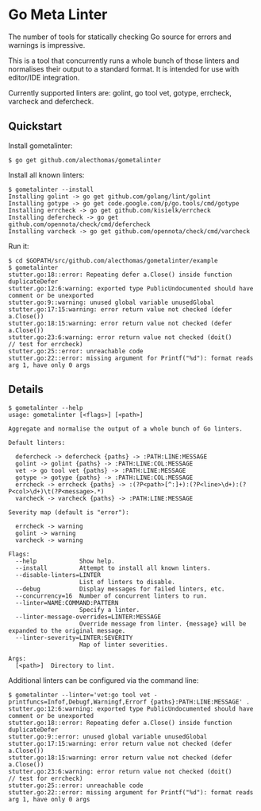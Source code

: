 # Go Meta Linter

The number of tools for statically checking Go source for errors and warnings
is impressive.

This is a tool that concurrently runs a whole bunch of those linters and
normalises their output to a standard format. It is intended for use with
editor/IDE integration.

Currently supported linters are: golint, go tool vet, gotype, errcheck,
varcheck and defercheck.

## Quickstart

Install gometalinter:

```
$ go get github.com/alecthomas/gometalinter
```

Install all known linters:

```
$ gometalinter --install
Installing golint -> go get github.com/golang/lint/golint
Installing gotype -> go get code.google.com/p/go.tools/cmd/gotype
Installing errcheck -> go get github.com/kisielk/errcheck
Installing defercheck -> go get github.com/opennota/check/cmd/defercheck
Installing varcheck -> go get github.com/opennota/check/cmd/varcheck
```

Run it:

```
$ cd $GOPATH/src/github.com/alecthomas/gometalinter/example
$ gometalinter
stutter.go:18::error: Repeating defer a.Close() inside function duplicateDefer
stutter.go:12:6:warning: exported type PublicUndocumented should have comment or be unexported
stutter.go:9::warning: unused global variable unusedGlobal
stutter.go:17:15:warning: error return value not checked (defer a.Close())
stutter.go:18:15:warning: error return value not checked (defer a.Close())
stutter.go:23:6:warning: error return value not checked (doit()           // test for errcheck)
stutter.go:25::error: unreachable code
stutter.go:22::error: missing argument for Printf("%d"): format reads arg 1, have only 0 args
```

## Details

```
$ gometalinter --help
usage: gometalinter [<flags>] [<path>]

Aggregate and normalise the output of a whole bunch of Go linters.

Default linters:

  defercheck -> defercheck {paths} -> :PATH:LINE:MESSAGE
  golint -> golint {paths} -> :PATH:LINE:COL:MESSAGE
  vet -> go tool vet {paths} -> :PATH:LINE:MESSAGE
  gotype -> gotype {paths} -> :PATH:LINE:COL:MESSAGE
  errcheck -> errcheck {paths} -> :(?P<path>[^:]+):(?P<line>\d+):(?P<col>\d+)\t(?P<message>.*)
  varcheck -> varcheck {paths} -> :PATH:LINE:MESSAGE

Severity map (default is "error"):

  errcheck -> warning
  golint -> warning
  varcheck -> warning

Flags:
  --help            Show help.
  --install         Attempt to install all known linters.
  --disable-linters=LINTER
                    List of linters to disable.
  --debug           Display messages for failed linters, etc.
  --concurrency=16  Number of concurrent linters to run.
  --linter=NAME:COMMAND:PATTERN
                    Specify a linter.
  --linter-message-overrides=LINTER:MESSAGE
                    Override message from linter. {message} will be expanded to the original message.
  --linter-severity=LINTER:SEVERITY
                    Map of linter severities.

Args:
  [<path>]  Directory to lint.
```

Additional linters can be configured via the command line:

```
$ gometalinter --linter='vet:go tool vet -printfuncs=Infof,Debugf,Warningf,Errorf {paths}:PATH:LINE:MESSAGE' .
stutter.go:12:6:warning: exported type PublicUndocumented should have comment or be unexported
stutter.go:18::error: Repeating defer a.Close() inside function duplicateDefer
stutter.go:9::error: unused global variable unusedGlobal
stutter.go:17:15:warning: error return value not checked (defer a.Close())
stutter.go:18:15:warning: error return value not checked (defer a.Close())
stutter.go:23:6:warning: error return value not checked (doit()           // test for errcheck)
stutter.go:25::error: unreachable code
stutter.go:22::error: missing argument for Printf("%d"): format reads arg 1, have only 0 args
```

